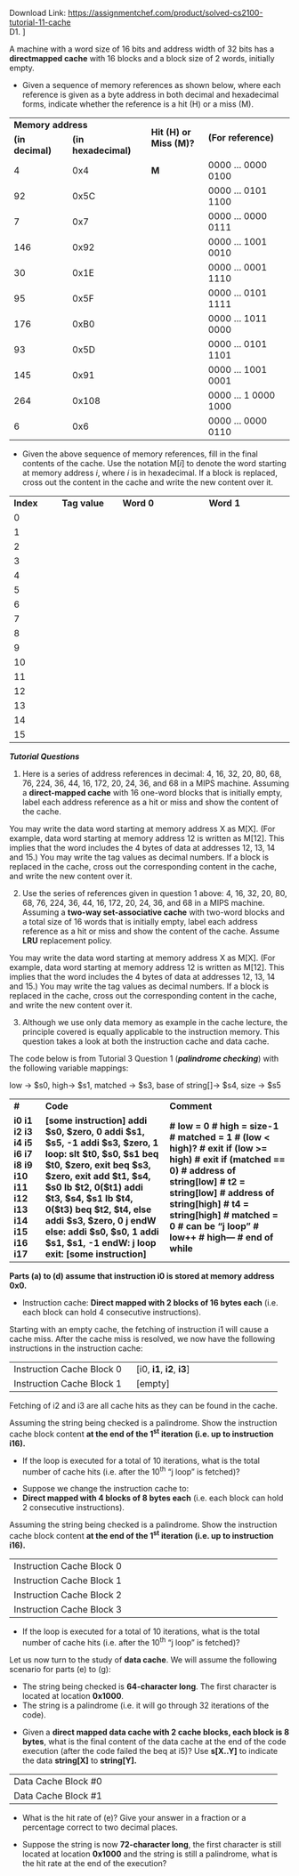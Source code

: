 Download Link: https://assignmentchef.com/product/solved-cs2100-tutorial-11-cache
<br>
D1.  ]

A machine with a word size of 16 bits and address width of 32 bits has a <strong>directmapped cache</strong> with 16 blocks and a block size of 2 words, initially empty.

<ul>

 <li>Given a sequence of memory references as shown below, where each reference is given as a byte address in both decimal and hexadecimal forms, indicate whether the reference is a hit (H) or a miss (M).</li>

</ul>

<table width="486">

 <tbody>

  <tr>

   <td colspan="2" width="228"><strong>Memory address </strong></td>

   <td rowspan="2" width="102"><strong>Hit (H) or Miss (M)? </strong></td>

   <td rowspan="2" width="156"><strong>(For reference) </strong></td>

  </tr>

  <tr>

   <td width="96"><strong>(in decimal) </strong></td>

   <td width="132"><strong>(in hexadecimal) </strong></td>

  </tr>

  <tr>

   <td width="96">4</td>

   <td width="132">0x4</td>

   <td width="102"><strong>M</strong></td>

   <td width="156">0000 … 0000 0100</td>

  </tr>

  <tr>

   <td width="96">92</td>

   <td width="132">0x5C</td>

   <td width="102"><strong> </strong></td>

   <td width="156">0000 … 0101 1100</td>

  </tr>

  <tr>

   <td width="96">7</td>

   <td width="132">0x7</td>

   <td width="102"><strong> </strong></td>

   <td width="156">0000 … 0000 0111</td>

  </tr>

  <tr>

   <td width="96">146</td>

   <td width="132">0x92</td>

   <td width="102"><strong> </strong></td>

   <td width="156">0000 … 1001 0010</td>

  </tr>

  <tr>

   <td width="96">30</td>

   <td width="132">0x1E</td>

   <td width="102"><strong> </strong></td>

   <td width="156">0000 … 0001 1110</td>

  </tr>

  <tr>

   <td width="96">95</td>

   <td width="132">0x5F</td>

   <td width="102"><strong> </strong></td>

   <td width="156">0000 … 0101 1111</td>

  </tr>

  <tr>

   <td width="96">176</td>

   <td width="132">0xB0</td>

   <td width="102"><strong> </strong></td>

   <td width="156">0000 … 1011 0000</td>

  </tr>

  <tr>

   <td width="96">93</td>

   <td width="132">0x5D</td>

   <td width="102"><strong> </strong></td>

   <td width="156">0000 … 0101 1101</td>

  </tr>

  <tr>

   <td width="96">145</td>

   <td width="132">0x91</td>

   <td width="102"><strong> </strong></td>

   <td width="156">0000 … 1001 0001</td>

  </tr>

  <tr>

   <td width="96">264</td>

   <td width="132">0x108</td>

   <td width="102"><strong> </strong></td>

   <td width="156">0000 … 1 0000 1000</td>

  </tr>

  <tr>

   <td width="96">6</td>

   <td width="132">0x6</td>

   <td width="102"><strong> </strong></td>

   <td width="156">0000 … 0000 0110</td>

  </tr>

 </tbody>

</table>




<ul>

 <li>Given the above sequence of memory references, fill in the final contents of the cache. Use the notation M[<em>i</em>] to denote the word starting at memory address <em>i</em>, where <em>i</em> is in hexadecimal. If a block is replaced, cross out the content in the cache and write the new content over it.</li>

</ul>

<table width="456">

 <tbody>

  <tr>

   <td width="72"><strong>Index </strong></td>

   <td width="96"><strong>Tag value </strong></td>

   <td width="145"><strong>Word 0 </strong></td>

   <td width="143"><strong>Word 1 </strong></td>

  </tr>

  <tr>

   <td width="72">0</td>

   <td width="96"> </td>

   <td width="145"> </td>

   <td width="143"> </td>

  </tr>

  <tr>

   <td width="72">1</td>

   <td width="96"><strong> </strong></td>

   <td width="145"><strong> </strong></td>

   <td width="143"><strong> </strong></td>

  </tr>

  <tr>

   <td width="72">2</td>

   <td width="96"><strong> </strong></td>

   <td width="145"><strong> </strong></td>

   <td width="143"><strong> </strong></td>

  </tr>

  <tr>

   <td width="72">3</td>

   <td width="96"><strong> </strong></td>

   <td width="145"><strong> </strong></td>

   <td width="143"><strong> </strong></td>

  </tr>

  <tr>

   <td width="72">4</td>

   <td width="96"><strong> </strong></td>

   <td width="145"><strong> </strong></td>

   <td width="143"><strong> </strong></td>

  </tr>

  <tr>

   <td width="72">5</td>

   <td width="96"><strong> </strong></td>

   <td width="145"><strong> </strong></td>

   <td width="143"><strong> </strong></td>

  </tr>

  <tr>

   <td width="72">6</td>

   <td width="96"><strong> </strong></td>

   <td width="145"><strong> </strong></td>

   <td width="143"><strong> </strong></td>

  </tr>

  <tr>

   <td width="72">7</td>

   <td width="96"><strong> </strong></td>

   <td width="145"><strong> </strong></td>

   <td width="143"><strong> </strong></td>

  </tr>

  <tr>

   <td width="72">8</td>

   <td width="96"><strong> </strong></td>

   <td width="145"><strong> </strong></td>

   <td width="143"><strong> </strong></td>

  </tr>

  <tr>

   <td width="72">9</td>

   <td width="96"><strong> </strong></td>

   <td width="145"><strong> </strong></td>

   <td width="143"><strong> </strong></td>

  </tr>

  <tr>

   <td width="72">10</td>

   <td width="96"><strong> </strong></td>

   <td width="145"><strong> </strong></td>

   <td width="143"><strong> </strong></td>

  </tr>

  <tr>

   <td width="72">11</td>

   <td width="96"><strong> </strong></td>

   <td width="145"><strong> </strong></td>

   <td width="143"><strong> </strong></td>

  </tr>

  <tr>

   <td width="72">12</td>

   <td width="96"><strong> </strong></td>

   <td width="145"><strong> </strong></td>

   <td width="143"><strong> </strong></td>

  </tr>

  <tr>

   <td width="72">13</td>

   <td width="96"> </td>

   <td width="145"> </td>

   <td width="143"> </td>

  </tr>

  <tr>

   <td width="72">14</td>

   <td width="96"> </td>

   <td width="145"> </td>

   <td width="143"> </td>

  </tr>

  <tr>

   <td width="72">15</td>

   <td width="96"> </td>

   <td width="145"> </td>

   <td width="143"> </td>

  </tr>

 </tbody>

</table>

<strong><em>Tutorial Questions </em></strong>

<ol>

 <li>Here is a series of address references in decimal: 4, 16, 32, 20, 80, 68, 76, 224, 36, 44, 16, 172, 20, 24, 36, and 68 in a MIPS machine. Assuming a <strong>direct-mapped cache</strong> with 16 one-word blocks that is initially empty, label each address reference as a hit or miss and show the content of the cache.</li>

</ol>

You may write the data word starting at memory address X as M[X]. (For example, data word starting at memory address 12 is written as M[12]. This implies that the word includes the 4 bytes of data at addresses 12, 13, 14 and 15.) You may write the tag values as decimal numbers. If a block is replaced in the cache, cross out the corresponding content in the cache, and write the new content over it.







<ol start="2">

 <li>Use the series of references given in question 1 above: 4, 16, 32, 20, 80, 68, 76, 224, 36, 44, 16, 172, 20, 24, 36, and 68 in a MIPS machine. Assuming a <strong>two-way set-associative cache</strong> with two-word blocks and a total size of 16 words that is initially empty, label each address reference as a hit or miss and show the content of the cache. Assume <strong>LRU</strong> replacement policy.</li>

</ol>

You may write the data word starting at memory address X as M[X]. (For example, data word starting at memory address 12 is written as M[12]. This implies that the word includes the 4 bytes of data at addresses 12, 13, 14 and 15.) You may write the tag values as decimal numbers. If a block is replaced in the cache, cross out the corresponding content in the cache, and write the new content over it.

























<ol start="3">

 <li>Although we use only data memory as example in the cache lecture, the principle covered is equally applicable to the instruction memory. This question takes a look at both the instruction cache and data cache.</li>

</ol>

The code below is from Tutorial 3 Question 1 (<strong><em>palindrome checking</em></strong>) with the following variable mappings:

low → $s0,   high→ $s1, matched → $s3, base of string[]→ $s4, size → $s5

<table width="557">

 <tbody>

  <tr>

   <td width="47"><strong># </strong></td>

   <td width="255"><strong>Code </strong></td>

   <td width="255"><strong>Comment </strong></td>

  </tr>

  <tr>

   <td width="47"><strong>i0 i1 i2 i3 </strong><strong> i4 i5 i6 i7 i8 i9 i10 i11 i12 i13 </strong><strong> i14 i15 </strong><strong> i16 </strong><strong> i17 </strong></td>

   <td width="255"> <strong>[some instruction]</strong>  <strong>addi $s0, $zero, 0  addi $s1, $s5, -1  addi $s3, $zero, 1 </strong><strong>loop:    </strong><strong> slt  $t0, $s0, $s1  beq  $t0, $zero, </strong><strong>exit</strong><strong>  beq  $s3, $zero, </strong><strong>exit</strong><strong>  add  $t1, $s4, $s0  lb   $t2, 0($t1)  addi $t3, $s4, $s1  lb   $t4, 0($t3)  beq  $t2, $t4,</strong><strong> else</strong><strong>  addi $s3, $zero, 0 </strong><strong> j    </strong><strong>endW</strong><strong>  </strong><strong>else:  </strong><strong> addi $s0, $s0, 1  addi $s1, $s1, -1 </strong><strong>endW:</strong><strong>  </strong><strong> j    </strong><strong>loop</strong> <strong>exit:</strong><strong>  </strong><strong> [some instruction]</strong></td>

   <td width="255"><strong><em> </em></strong><strong># low = 0 </strong><strong># high = size-1 </strong><strong># matched = 1 </strong><strong>  </strong><strong># (low &lt; high)? </strong><strong># exit if (low &gt;= high) </strong><strong># exit if (matched == 0) </strong><strong># address of string[low] </strong><strong># t2 = string[low] </strong><strong># address of string[high] </strong><strong># t4 = string[high] </strong><strong> </strong><strong># matched = 0 </strong><strong># can be “j loop” </strong><strong> </strong><strong># low++ </strong><strong># high— </strong><strong> </strong><strong># end of while </strong> </td>

  </tr>

 </tbody>

</table>

<strong>Parts (a) to (d) assume that instruction i0 is stored at memory address </strong><strong>0x0.  </strong>

<ul>

 <li>Instruction cache: <strong>Direct mapped with 2 blocks of 16 bytes each</strong> (i.e. each block can hold 4 consecutive instructions).</li>

</ul>

Starting with an empty cache, the fetching of instruction i1 will cause a cache miss. After the cache miss is resolved, we now have the following instructions in the instruction cache:

<table width="450">

 <tbody>

  <tr>

   <td width="204">Instruction Cache Block 0</td>

   <td width="246">[i0, <strong>i1</strong>, <strong>i2</strong>, <strong>i3</strong>]</td>

  </tr>

  <tr>

   <td width="204">Instruction Cache Block 1</td>

   <td width="246">[empty]</td>

  </tr>

 </tbody>

</table>

Fetching of i2 and i3 are all cache hits as they can be found in the cache.

Assuming the string being checked is a palindrome. Show the instruction cache block content <strong>at the end of the 1<sup>st</sup> iteration (i.e. up to instruction i16). </strong>

<strong> </strong>

<strong>             </strong>

<ul>

 <li>If the loop is executed for a total of 10 iterations, what is the total number of cache hits (i.e. after the 10<sup>th</sup> “j loop” is fetched)?</li>

</ul>

<strong> </strong>

<ul>

 <li>Suppose we change the instruction cache to:</li>

 <li><strong>Direct mapped with 4 blocks of 8 bytes each</strong> (i.e. each block can hold 2 consecutive instructions).</li>

</ul>

Assuming the string being checked is a palindrome. Show the instruction cache block content <strong>at the end of the 1<sup>st</sup> iteration (i.e. up to instruction i16). </strong>

<table width="450">

 <tbody>

  <tr>

   <td width="204">Instruction Cache Block 0</td>

   <td width="246"> </td>

  </tr>

  <tr>

   <td width="204">Instruction Cache Block 1</td>

   <td width="246"> </td>

  </tr>

  <tr>

   <td width="204">Instruction Cache Block 2</td>

   <td width="246"> </td>

  </tr>

  <tr>

   <td width="204">Instruction Cache Block 3</td>

   <td width="246"> </td>

  </tr>

 </tbody>

</table>

<strong> </strong>

<ul>

 <li>If the loop is executed for a total of 10 iterations, what is the total number of cache hits (i.e. after the 10<sup>th</sup> “j loop” is fetched)?</li>

</ul>




Let us now turn to the study of <strong>data cache</strong>. We will assume the following scenario for parts (e) to (g):

<ul>

 <li>The string being checked is <strong>64-character long</strong>. The first character is located at location <strong>0x1000</strong>.</li>

 <li>The string is a palindrome (i.e. it will go through 32 iterations of the code).</li>

</ul>




<ul>

 <li>Given a <strong>direct mapped data cache with 2 cache blocks, each block is 8 bytes</strong>, what is the final content of the data cache at the end of the code execution (after the code failed the beq at i5)? Use <strong>s[X..Y]</strong> to indicate the data <strong>string[X]</strong> to <strong>string[Y].</strong></li>

</ul>

<table width="450">

 <tbody>

  <tr>

   <td width="180">Data Cache Block #0</td>

   <td width="270"> </td>

  </tr>

  <tr>

   <td width="180">Data Cache Block #1</td>

   <td width="270"> </td>

  </tr>

 </tbody>

</table>




<ul>

 <li>What is the hit rate of (e)? Give your answer in a fraction or a percentage correct to two decimal places.</li>

</ul>




<ul>

 <li>Suppose the string is now <strong>72-character long</strong>, the first character is still located at location <strong>0x1000</strong> and the string is still a palindrome, what is the hit rate at the end of the execution?</li>

</ul>